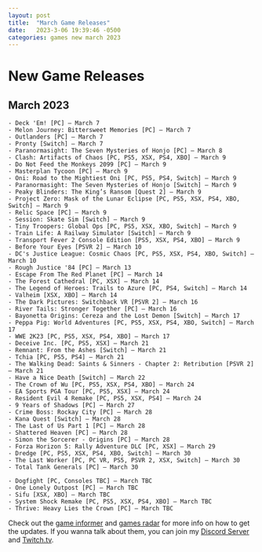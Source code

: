 ```yaml
---
layout: post
title:  "March Game Releases"
date:   2023-3-06 19:39:46 -0500
categories: games new march 2023
---
```


# New Game Releases

## March 2023

    - Deck 'Em! [PC] – March 7
    - Melon Journey: Bittersweet Memories [PC] – March 7
    - Outlanders [PC] – March 7
    - Pronty [Switch] – March 7
    - Paranormasight: The Seven Mysteries of Honjo [PC] – March 8
    - Clash: Artifacts of Chaos [PC, PS5, XSX, PS4, XBO] – March 9
    - Do Not Feed the Monkeys 2099 [PC] – March 9
    - Masterplan Tycoon [PC] – March 9
    - Oni: Road to the Mightiest Oni [PC, PS5, PS4, Switch] – March 9
    - Paranormasight: The Seven Mysteries of Honjo [Switch] – March 9
    - Peaky Blinders: The King’s Ransom [Quest 2] – March 9
    - Project Zero: Mask of the Lunar Eclipse [PC, PS5, XSX, PS4, XBO, Switch] – March 9
    - Relic Space [PC] – March 9
    - Session: Skate Sim [Switch] – March 9
    - Tiny Troopers: Global Ops [PC, PS5, XSX, XBO, Switch] – March 9
    - Train Life: A Railway Simulator [Switch] – March 9
    - Transport Fever 2 Console Edition [PS5, XSX, PS4, XBO] – March 9
    - Before Your Eyes [PSVR 2] – March 10
    - DC's Justice League: Cosmic Chaos [PC, PS5, XSX, PS4, XBO, Switch] – March 10
    - Rough Justice '84 [PC] – March 13
    - Escape From The Red Planet [PC] – March 14
    - The Forest Cathedral [PC, XSX] – March 14
    - The Legend of Heroes: Trails to Azure [PC, PS4, Switch] – March 14
    - Valheim [XSX, XBO] – March 14
    - The Dark Pictures: Switchback VR [PSVR 2] – March 16
    - River Tails: Stronger Together [PC] – March 16
    - Bayonetta Origins: Cereza and the Lost Demon [Switch] – March 17
    - Peppa Pig: World Adventures [PC, PS5, XSX, PS4, XBO, Switch] – March 17
    - WWE 2K23 [PC, PS5, XSX, PS4, XBO] – March 17
    - Deceive Inc. [PC, PS5, XSX] – March 21
    - Remnant: From the Ashes [Switch] – March 21
    - Tchia [PC, PS5, PS4] – March 21
    - The Walking Dead: Saints & Sinners - Chapter 2: Retribution [PSVR 2] – March 21
    - Have a Nice Death [Switch] – March 22
    - The Crown of Wu [PC, PS5, XSX, PS4, XBO] – March 24
    - EA Sports PGA Tour [PC, PS5, XSX] – March 24
    - Resident Evil 4 Remake [PC, PS5, XSX, PS4] – March 24
    - 9 Years of Shadows [PC] – March 27
    - Crime Boss: Rockay City [PC] – March 28
    - Kana Quest [Switch] – March 28
    - The Last of Us Part 1 [PC] – March 28
    - Shattered Heaven [PC] – March 28
    - Simon the Sorcerer - Origins [PC] – March 28
    - Forza Horizon 5: Rally Adventure DLC [PC, XSX] – March 29
    - Dredge [PC, PS5, XSX, PS4, XBO, Switch] – March 30
    - The Last Worker [PC, PC VR, PS5, PSVR 2, XSX, Switch] – March 30
    - Total Tank Generals [PC] – March 30

    - Dogfight [PC, Consoles TBC] – March TBC
    - One Lonely Outpost [PC] – March TBC
    - Sifu [XSX, XBO] – March TBC
    - System Shock Remake [PC, PS5, XSX, PS4, XBO] – March TBC
    - Thrive: Heavy Lies the Crown [PC] – March TBC


Check out the [game informer](https://www.gameinformer.com/2022) and [games radar](https://www.gamesradar.com/video-game-release-dates)
for more info on how to get the updates. If you wanna talk about them, you can join my [Discord Server](https://discord.gg/NbRTUyF3tP) and [Twitch.tv](https://twitch.tv/agent_kee).

